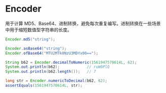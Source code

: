 # Encoder

用于计算 MD5、Base64、进制转换，避免每次重复编写。进制转换在一些场景中用于缩短数值型字符串的长度。

```java
Encoder.md5("string");

Encoder.asBase64("string");
Encoder.ofBase64("MTU2MTk0NzU3MDYx00==");

String b62 = Encoder.decimalToNumeric(1561947570614L, 62);
System.out.println(b62);            // ruW0PlQ
System.out.println(b62.length());   // 7

long str = Encoder.numericToDecimal(b62, 62);
assertEquals(1561947570614L, str);
```
